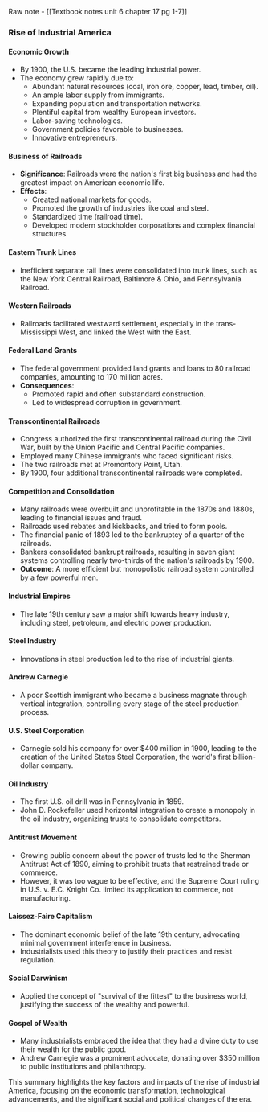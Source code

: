 Raw note - [[Textbook notes unit 6 chapter 17 pg 1-7]]
### Rise of Industrial America

#### Economic Growth

- By 1900, the U.S. became the leading industrial power.
- The economy grew rapidly due to:
    - Abundant natural resources (coal, iron ore, copper, lead, timber, oil).
    - An ample labor supply from immigrants.
    - Expanding population and transportation networks.
    - Plentiful capital from wealthy European investors.
    - Labor-saving technologies.
    - Government policies favorable to businesses.
    - Innovative entrepreneurs.

#### Business of Railroads

- **Significance**: Railroads were the nation's first big business and had the greatest impact on American economic life.
- **Effects**:
    - Created national markets for goods.
    - Promoted the growth of industries like coal and steel.
    - Standardized time (railroad time).
    - Developed modern stockholder corporations and complex financial structures.

#### Eastern Trunk Lines

- Inefficient separate rail lines were consolidated into trunk lines, such as the New York Central Railroad, Baltimore & Ohio, and Pennsylvania Railroad.

#### Western Railroads

- Railroads facilitated westward settlement, especially in the trans-Mississippi West, and linked the West with the East.

#### Federal Land Grants

- The federal government provided land grants and loans to 80 railroad companies, amounting to 170 million acres.
- **Consequences**:
    - Promoted rapid and often substandard construction.
    - Led to widespread corruption in government.

#### Transcontinental Railroads

- Congress authorized the first transcontinental railroad during the Civil War, built by the Union Pacific and Central Pacific companies.
- Employed many Chinese immigrants who faced significant risks.
- The two railroads met at Promontory Point, Utah.
- By 1900, four additional transcontinental railroads were completed.

#### Competition and Consolidation

- Many railroads were overbuilt and unprofitable in the 1870s and 1880s, leading to financial issues and fraud.
- Railroads used rebates and kickbacks, and tried to form pools.
- The financial panic of 1893 led to the bankruptcy of a quarter of the railroads.
- Bankers consolidated bankrupt railroads, resulting in seven giant systems controlling nearly two-thirds of the nation's railroads by 1900.
- **Outcome**: A more efficient but monopolistic railroad system controlled by a few powerful men.

#### Industrial Empires

- The late 19th century saw a major shift towards heavy industry, including steel, petroleum, and electric power production.

#### Steel Industry

- Innovations in steel production led to the rise of industrial giants.

#### Andrew Carnegie

- A poor Scottish immigrant who became a business magnate through vertical integration, controlling every stage of the steel production process.

#### U.S. Steel Corporation

- Carnegie sold his company for over $400 million in 1900, leading to the creation of the United States Steel Corporation, the world's first billion-dollar company.

#### Oil Industry

- The first U.S. oil drill was in Pennsylvania in 1859.
- John D. Rockefeller used horizontal integration to create a monopoly in the oil industry, organizing trusts to consolidate competitors.

#### Antitrust Movement

- Growing public concern about the power of trusts led to the Sherman Antitrust Act of 1890, aiming to prohibit trusts that restrained trade or commerce.
- However, it was too vague to be effective, and the Supreme Court ruling in U.S. v. E.C. Knight Co. limited its application to commerce, not manufacturing.

#### Laissez-Faire Capitalism

- The dominant economic belief of the late 19th century, advocating minimal government interference in business.
- Industrialists used this theory to justify their practices and resist regulation.

#### Social Darwinism

- Applied the concept of "survival of the fittest" to the business world, justifying the success of the wealthy and powerful.

#### Gospel of Wealth

- Many industrialists embraced the idea that they had a divine duty to use their wealth for the public good.
- Andrew Carnegie was a prominent advocate, donating over $350 million to public institutions and philanthropy.

This summary highlights the key factors and impacts of the rise of industrial America, focusing on the economic transformation, technological advancements, and the significant social and political changes of the era.